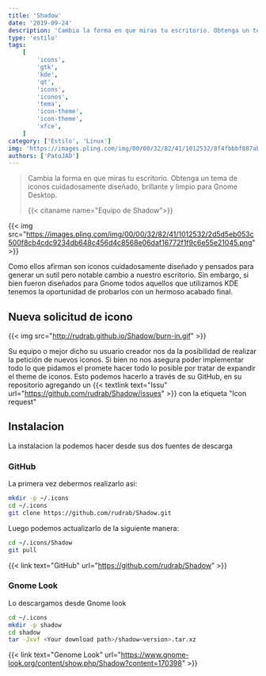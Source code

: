 ```yaml
---
title: 'Shadow'
date: '2019-09-24'
description: 'Cambia la forma en que miras tu escritorio. Obtenga un tema de iconos cuidadosamente diseñado, brillante y limpio para Gnome Desktop.'
type: 'estilo'
tags:
    [
        'icons',
        'gtk',
        'kde',
        'qt',
        'icons',
        'iconos',
        'tema',
        'icon-theme',
        'icon-theme',
        'xfce',
    ]
category: ['Estilo', 'Linux']
img: 'https://images.pling.com/img/00/00/32/82/41/1012532/8f4fbbbf887ab60874564a5ae6cf25cdd8c10d9cfd3b058a272eea0d5a124631f79c.png'
authors: ['PatoJAD']
---
```


> Cambia la forma en que miras tu escritorio. Obtenga un tema de iconos cuidadosamente diseñado, brillante y limpio para Gnome Desktop.
>
> {{< citaname name="Equipo de Shadow">}}

{{< img src="https://images.pling.com/img/00/00/32/82/41/1012532/2d5d5eb053c500f8cb4cdc9234db648c456d4c8568e06daf16772f1f9c6e55e21045.png" >}}

Como ellos afirman son iconos cuidadosamente diseñado y pensados para generar un sutil pero notable cambio a nuestro escritorio. Sin embargo, si bien fueron diseñados para Gnome todos aquellos que utilizamos KDE tenemos la oportunidad de probarlos con un hermoso acabado final.

## Nueva solicitud de icono

{{< img src="http://rudrab.github.io/Shadow/burn-in.gif" >}}

Su equipo o mejor dicho su usuario creador nos da la posibilidad de realizar la petición de nuevos iconos. Si bien no nos asegura poder implementar todo lo que pidamos el promete hacer todo lo posible por tratar de expandir el theme de iconos. Esto podemos hacerlo a través de su GitHub, en su repositorio agregando un {{< textlink text="Issu" url="https://github.com/rudrab/Shadow/issues" >}} con la etiqueta "Icon request"

## Instalacion

La instalacion la podemos hacer desde sus dos fuentes de descarga

### GitHub

La primera vez debermos realizarlo asi:

```zsh
mkdir -p ~/.icons
cd ~/.icons
git clone https://github.com/rudrab/Shadow.git
```

Luego podemos actualizarlo de la siguiente manera:

```zsh
cd ~/.icons/Shadow
git pull
```

{{< link text="GitHub" url="https://github.com/rudrab/Shadow" >}}

### Gnome Look

Lo descargamos desde Gnome look

```zsh
cd ~/.icons
mkdir -p shadow
cd shadow
tar -Jxvf <Your download path>/shadow<version>.tar.xz
```

{{< link text="Genome Look" url="https://www.gnome-look.org/content/show.php/Shadow?content=170398" >}}
